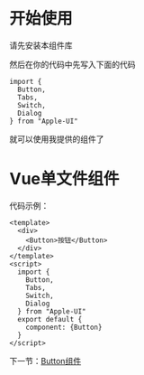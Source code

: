 # 开始使用

请先安装本组件库

然后在你的代码中先写入下面的代码

```
import {
  Button,
  Tabs,
  Switch,
  Dialog
} from "Apple-UI"
```

就可以使用我提供的组件了

# Vue单文件组件

代码示例：

```
<template>
  <div>
    <Button>按钮</Button>
  </div>
</template>
<script>
  import {
    Button,
    Tabs,
    Switch,
    Dialog
  } from "Apple-UI"
  export default {
    component: {Button}
  }
</script>
```

下一节：[Button组件](#/doc/button)
